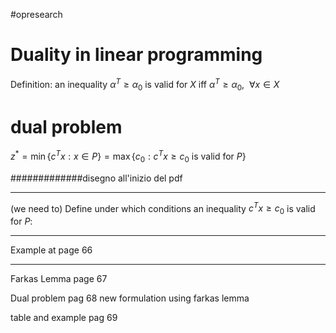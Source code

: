 #opresearch 
# Duality in linear programming

Definition: an inequality $\alpha^T \ge \alpha_0$ is valid for $X$ iff $\alpha^T \ge \alpha_0,\ \ \forall x\in X$

# dual problem
$z^* = \min\{c^T x: x\in P\} = \max\{c_0: c^T x\ge c_0 \text{ is valid for }P\}$

#############disegno all'inizio del pdf

---
(we need to) Define under which conditions an inequality $c^T x\ge c_0$ is valid for $P$:

---
Example at page 66

---

Farkas Lemma page 67

Dual problem pag 68 new formulation using farkas lemma 


table and example pag 69